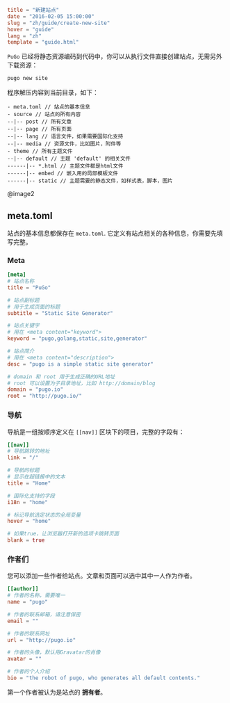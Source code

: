 ```toml
title = "新建站点"
date = "2016-02-05 15:00:00"
slug = "zh/guide/create-new-site"
hover = "guide"
lang = "zh"
template = "guide.html"
```

`PuGo` 已经将静态资源编码到代码中，你可以从执行文件直接创建站点，无需另外下载资源：

```bash
pugo new site
```

程序解压内容到当前目录，如下：

    - meta.toml // 站点的基本信息
    - source // 站点的所有内容
    --|-- post // 所有文章
    --|-- page // 所有页面
    --|-- lang // 语言文件，如果需要国际化支持
    --|-- media // 资源文件，比如图片，附件等
    - theme // 所有主题文件
    --|-- default // 主题 'default' 的相关文件
    ------|-- *.html // 主题文件都是html文件
    ------|-- embed // 嵌入用的局部模板文件
    ------|-- static // 主题需要的静态文件，如样式表，脚本，图片
    

@image2

## meta.toml

站点的基本信息都保存在 `meta.toml`. 它定义有站点相关的各种信息，你需要先填写完整。

### Meta

```toml
[meta]
# 站点名称
title = "PuGo"

# 站点副标题
# 用于生成页面的标题
subtitle = "Static Site Generator"

# 站点关键字
# 用在 <meta content="keyword">
keyword = "pugo,golang,static,site,generator"

# 站点简介
# 用在 <meta content="description">
desc = "pugo is a simple static site generator"

# domain 和 root 用于生成正确的URL地址
# root 可以设置为子目录地址，比如 http://domain/blog
domain = "pugo.io"
root = "http://pugo.io/"
```

### 导航

导航是一组按顺序定义在 `[[nav]]` 区块下的项目，完整的字段有：

```toml
[[nav]]
# 导航跳转的地址
link = "/"

# 导航的标题
# 显示在超链接中的文本
title = "Home"

# 国际化支持的字段
i18n = "home"

# 标记导航选定状态的全局变量
hover = "home"

# 如果true，让浏览器打开新的选项卡跳转页面
blank = true
```

### 作者们

您可以添加一些作者给站点。文章和页面可以选中其中一人作为作者。

```toml
[[author]]
# 作者的名称，需要唯一
name = "pugo"

# 作者的联系邮箱，请注意保密
email = ""

# 作者的联系网址
url = "http://pugo.io"

# 作者的头像，默认用Gravatar的肖像
avatar = ""

# 作者的个人介绍
bio = "the robot of pugo, who generates all default contents."
```

第一个作者被认为是站点的 **拥有者**。
